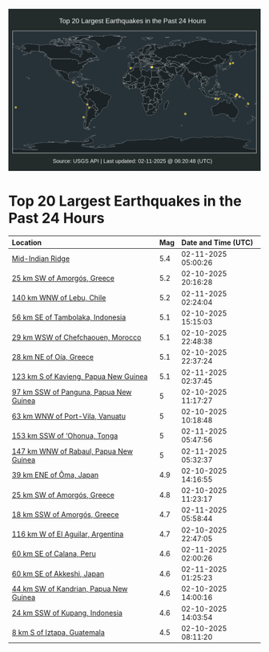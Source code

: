 ![Map](./map.png)

# Top 20 Largest Earthquakes in the Past 24 Hours

| Location | Mag | Date and Time (UTC) |
|:---|:---|:---|
| [Mid-Indian Ridge](https://earthquake.usgs.gov/earthquakes/eventpage/us7000pctm) | 5.4 | 02-11-2025 05:00:26 |
| [25 km SW of Amorgós, Greece](https://earthquake.usgs.gov/earthquakes/eventpage/us7000pcr3) | 5.2 | 02-10-2025 20:16:28 |
| [140 km WNW of Lebu, Chile](https://earthquake.usgs.gov/earthquakes/eventpage/us7000pcsz) | 5.2 | 02-11-2025 02:24:04 |
| [56 km SE of Tambolaka, Indonesia](https://earthquake.usgs.gov/earthquakes/eventpage/us7000pcn8) | 5.1 | 02-10-2025 15:15:03 |
| [29 km WSW of Chefchaouen, Morocco](https://earthquake.usgs.gov/earthquakes/eventpage/us7000pcsb) | 5.1 | 02-10-2025 22:48:38 |
| [28 km NE of Oía, Greece](https://earthquake.usgs.gov/earthquakes/eventpage/us7000pcs7) | 5.1 | 02-10-2025 22:37:24 |
| [123 km S of Kavieng, Papua New Guinea](https://earthquake.usgs.gov/earthquakes/eventpage/us7000pct1) | 5.1 | 02-11-2025 02:37:45 |
| [97 km SSW of Panguna, Papua New Guinea](https://earthquake.usgs.gov/earthquakes/eventpage/us7000pcmf) | 5 | 02-10-2025 11:17:27 |
| [63 km WNW of Port-Vila, Vanuatu](https://earthquake.usgs.gov/earthquakes/eventpage/us7000pcmb) | 5 | 02-10-2025 10:18:48 |
| [153 km SSW of ‘Ohonua, Tonga](https://earthquake.usgs.gov/earthquakes/eventpage/us7000pcty) | 5 | 02-11-2025 05:47:56 |
| [147 km WNW of Rabaul, Papua New Guinea](https://earthquake.usgs.gov/earthquakes/eventpage/us7000pctr) | 5 | 02-11-2025 05:32:37 |
| [39 km ENE of Ōma, Japan](https://earthquake.usgs.gov/earthquakes/eventpage/us7000pcn4) | 4.9 | 02-10-2025 14:16:55 |
| [25 km SW of Amorgós, Greece](https://earthquake.usgs.gov/earthquakes/eventpage/us7000pcmg) | 4.8 | 02-10-2025 11:23:17 |
| [18 km SSW of Amorgós, Greece](https://earthquake.usgs.gov/earthquakes/eventpage/us7000pcu0) | 4.7 | 02-11-2025 05:58:44 |
| [116 km W of El Aguilar, Argentina](https://earthquake.usgs.gov/earthquakes/eventpage/us7000pcs9) | 4.7 | 02-10-2025 22:47:05 |
| [60 km SE of Calana, Peru](https://earthquake.usgs.gov/earthquakes/eventpage/us7000pcsw) | 4.6 | 02-11-2025 02:00:26 |
| [60 km SE of Akkeshi, Japan](https://earthquake.usgs.gov/earthquakes/eventpage/us7000pcst) | 4.6 | 02-11-2025 01:25:23 |
| [44 km SW of Kandrian, Papua New Guinea](https://earthquake.usgs.gov/earthquakes/eventpage/us7000pcn1) | 4.6 | 02-10-2025 14:00:16 |
| [24 km SSW of Kupang, Indonesia](https://earthquake.usgs.gov/earthquakes/eventpage/us7000pcn2) | 4.6 | 02-10-2025 14:03:54 |
| [8 km S of Iztapa, Guatemala](https://earthquake.usgs.gov/earthquakes/eventpage/us7000pclr) | 4.5 | 02-10-2025 08:11:20 |
